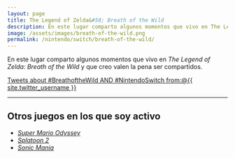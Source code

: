 ```yaml
---
layout: page
title: The Legend of Zelda&#58; Breath of the Wild
description: En este lugar comparto algunos momentos que vivo en The Legend of Zelda&#58; Breath of the Wild y que creo valen la pena ser compartidos.
image: /assets/images/breath-of-the-wild.png
permalink: /nintendo/switch/breath-of-the-wild/
---
```


En este lugar comparto algunos momentos que vivo en *The Legend of Zelda: Breath of the Wild* y que creo valen la pena ser compartidos.

<a class="twitter-timeline"  href="https://twitter.com/search?q=%23BreathoftheWild%20AND%20%23NintendoSwitch%20from%3A%40{{ site.twitter_username }}" data-widget-id="844782362047082496">Tweets about #BreathoftheWild AND #NintendoSwitch from:@{{ site.twitter_username }}</a>
<script>!function(d,s,id){var js,fjs=d.getElementsByTagName(s)[0],p=/^http:/.test(d.location)?'http':'https';if(!d.getElementById(id)){js=d.createElement(s);js.id=id;js.src=p+"://platform.twitter.com/widgets.js";fjs.parentNode.insertBefore(js,fjs);}}(document,"script","twitter-wjs");</script>

<style>
    #twitter-widget-1 {
        width: 100% !important;
    }
</style>

---

## Otros juegos en los que soy activo

- [*Super Mario Odyssey*][1]
- [*Splatoon 2*][2]
- [*Sonic Mania*][3]

[1]: /nintendo/switch/super-mario-odyssey/
[2]: /nintendo/switch/splatoon-2/
[3]: /nintendo/switch/sonic-mania/